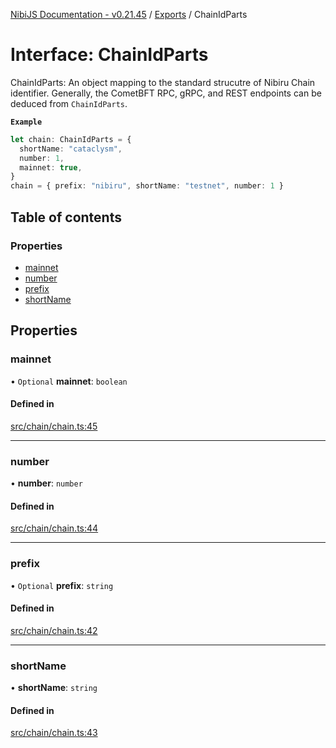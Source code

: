 [NibiJS Documentation - v0.21.45](../intro.md) / [Exports](../modules.md) / ChainIdParts

# Interface: ChainIdParts

ChainIdParts: An object mapping to the standard strucutre of Nibiru Chain
identifier. Generally, the CometBFT RPC, gRPC, and REST endpoints can be
deduced from `ChainIdParts`.

**`Example`**

```ts
let chain: ChainIdParts = {
  shortName: "cataclysm",
  number: 1,
  mainnet: true,
}
chain = { prefix: "nibiru", shortName: "testnet", number: 1 }
```

## Table of contents

### Properties

- [mainnet](ChainIdParts.md#mainnet)
- [number](ChainIdParts.md#number)
- [prefix](ChainIdParts.md#prefix)
- [shortName](ChainIdParts.md#shortname)

## Properties

### mainnet

• `Optional` **mainnet**: `boolean`

#### Defined in

[src/chain/chain.ts:45](https://github.com/NibiruChain/ts-sdk/blob/89f4b6e/packages/nibijs/src/chain/chain.ts#L45)

---

### number

• **number**: `number`

#### Defined in

[src/chain/chain.ts:44](https://github.com/NibiruChain/ts-sdk/blob/89f4b6e/packages/nibijs/src/chain/chain.ts#L44)

---

### prefix

• `Optional` **prefix**: `string`

#### Defined in

[src/chain/chain.ts:42](https://github.com/NibiruChain/ts-sdk/blob/89f4b6e/packages/nibijs/src/chain/chain.ts#L42)

---

### shortName

• **shortName**: `string`

#### Defined in

[src/chain/chain.ts:43](https://github.com/NibiruChain/ts-sdk/blob/89f4b6e/packages/nibijs/src/chain/chain.ts#L43)

